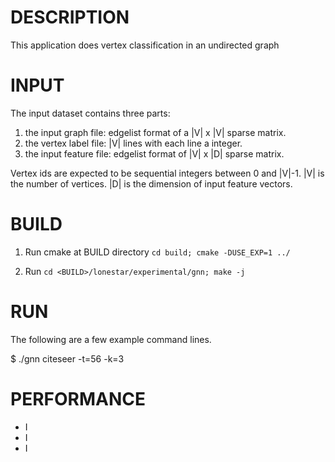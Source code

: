 DESCRIPTION 
===========

This application does vertex classification in an undirected graph 

INPUT
===========

The input dataset contains three parts:
1. the input graph file: edgelist format of a |V| x |V| sparse matrix.
2. the vertex label file: |V| lines with each line a integer.
3. the input feature file: edgelist format of |V| x |D| sparse matrix.

Vertex ids are expected to be sequential integers between 0 and |V|-1.
|V| is the number of vertices. |D| is the dimension of input feature vectors.

BUILD
===========

1. Run cmake at BUILD directory `cd build; cmake -DUSE_EXP=1 ../`

2. Run `cd <BUILD>/lonestar/experimental/gnn; make -j`

RUN
===========

The following are a few example command lines.

$ ./gnn citeseer -t=56 -k=3

PERFORMANCE
===========
- I
- I
- I
